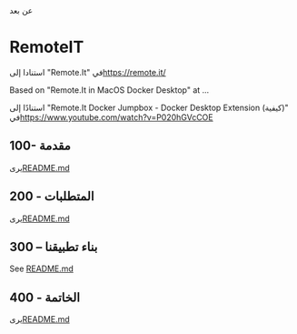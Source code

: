عن بعد

# RemoteIT

استنادا إلى "Remote.It" في<https://remote.it/>

Based on "Remote.It in MacOS Docker Desktop" at ... 

استنادًا إلى "Remote.It Docker Jumpbox - Docker Desktop Extension (كيفية)" في<https://www.youtube.com/watch?v=P020hGVcCOE>

## 100- مقدمة

يرى[README.md](./100/README.md)

## 200 - المتطلبات

يرى[README.md](./200/README.md)

## 300 – بناء تطبيقنا

See [README.md](./300/README.md)

## 400 - الخاتمة

يرى[README.md](./400/README.md)
